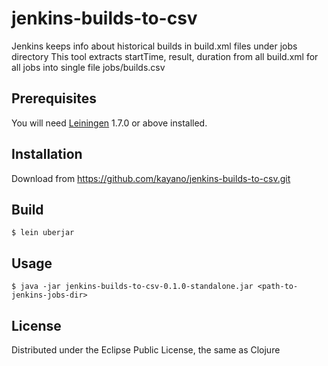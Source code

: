 # jenkins-builds-to-csv

Jenkins keeps info about historical builds in build.xml files under
jobs directory
This tool extracts startTime, result, duration from all build.xml for
all jobs into single file jobs/builds.csv

## Prerequisites

You will need [Leiningen][1] 1.7.0 or above installed.

[1]: https://github.com/technomancy/leiningen


## Installation

Download from https://github.com/kayano/jenkins-builds-to-csv.git


## Build

    $ lein uberjar

## Usage

    $ java -jar jenkins-builds-to-csv-0.1.0-standalone.jar <path-to-jenkins-jobs-dir>


## License

Distributed under the Eclipse Public License, the same as Clojure
